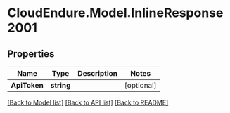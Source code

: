 # CloudEndure.Model.InlineResponse2001
## Properties

Name | Type | Description | Notes
------------ | ------------- | ------------- | -------------
**ApiToken** | **string** |  | [optional] 

[[Back to Model list]](../README.md#documentation-for-models) [[Back to API list]](../README.md#documentation-for-api-endpoints) [[Back to README]](../README.md)

